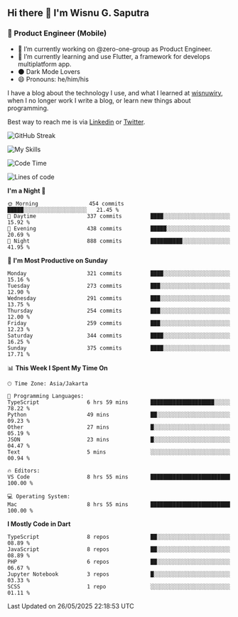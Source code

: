 ## Hi there 👋 I'm Wisnu G. Saputra

### :mobile_phone_off: Product Engineer (Mobile)

- 🔭 I’m currently working on @zero-one-group as Product Engineer.
- 🌱 I’m currently learning and use Flutter, a framework for develops multiplatform app.
- 🌑 Dark Mode Lovers
- 😄 Pronouns: he/him/his

I have a blog about the technology I use, and what I learned at [wisnuwiry](https://wisnuwiry.space/), when I no longer work I write a blog, or learn new things about programming.

Best way to reach me is via [Linkedin](https://www.linkedin.com/in/wisnu-saputra/) or [Twitter](https://twitter.com/wisnuwiry).

![GitHub Streak](https://streak-stats.demolab.com?user=wisnuwiry&theme=dark&hide_border=true)

![My Skills](https://skillicons.dev/icons?i=dart,flutter,kotlin,swift,go,js,css,neovim,git,linux&perline=5)

<!--START_SECTION:waka-->
![Code Time](http://img.shields.io/badge/Code%20Time-1%2C900%20hrs%2037%20mins-blue)

![Lines of code](https://img.shields.io/badge/From%20Hello%20World%20I%27ve%20Written-4.0%20million%20lines%20of%20code-blue)

**I'm a Night 🦉** 

```text
🌞 Morning                454 commits         █████░░░░░░░░░░░░░░░░░░░░   21.45 % 
🌆 Daytime                337 commits         ████░░░░░░░░░░░░░░░░░░░░░   15.92 % 
🌃 Evening                438 commits         █████░░░░░░░░░░░░░░░░░░░░   20.69 % 
🌙 Night                  888 commits         ██████████░░░░░░░░░░░░░░░   41.95 % 
```
📅 **I'm Most Productive on Sunday** 

```text
Monday                   321 commits         ████░░░░░░░░░░░░░░░░░░░░░   15.16 % 
Tuesday                  273 commits         ███░░░░░░░░░░░░░░░░░░░░░░   12.90 % 
Wednesday                291 commits         ███░░░░░░░░░░░░░░░░░░░░░░   13.75 % 
Thursday                 254 commits         ███░░░░░░░░░░░░░░░░░░░░░░   12.00 % 
Friday                   259 commits         ███░░░░░░░░░░░░░░░░░░░░░░   12.23 % 
Saturday                 344 commits         ████░░░░░░░░░░░░░░░░░░░░░   16.25 % 
Sunday                   375 commits         ████░░░░░░░░░░░░░░░░░░░░░   17.71 % 
```


📊 **This Week I Spent My Time On** 

```text
🕑︎ Time Zone: Asia/Jakarta

💬 Programming Languages: 
TypeScript               6 hrs 59 mins       ████████████████████░░░░░   78.22 % 
Python                   49 mins             ██░░░░░░░░░░░░░░░░░░░░░░░   09.23 % 
Other                    27 mins             █░░░░░░░░░░░░░░░░░░░░░░░░   05.19 % 
JSON                     23 mins             █░░░░░░░░░░░░░░░░░░░░░░░░   04.47 % 
Text                     5 mins              ░░░░░░░░░░░░░░░░░░░░░░░░░   00.94 % 

🔥 Editors: 
VS Code                  8 hrs 55 mins       █████████████████████████   100.00 % 

💻 Operating System: 
Mac                      8 hrs 55 mins       █████████████████████████   100.00 % 
```

**I Mostly Code in Dart** 

```text
TypeScript               8 repos             ██░░░░░░░░░░░░░░░░░░░░░░░   08.89 % 
JavaScript               8 repos             ██░░░░░░░░░░░░░░░░░░░░░░░   08.89 % 
PHP                      6 repos             ██░░░░░░░░░░░░░░░░░░░░░░░   06.67 % 
Jupyter Notebook         3 repos             █░░░░░░░░░░░░░░░░░░░░░░░░   03.33 % 
SCSS                     1 repo              ░░░░░░░░░░░░░░░░░░░░░░░░░   01.11 % 
```




 Last Updated on 26/05/2025 22:18:53 UTC
<!--END_SECTION:waka-->
